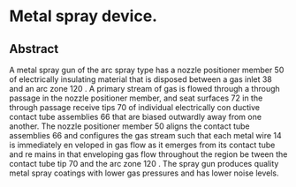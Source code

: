 # Metal spray device.

## Abstract
A metal spray gun of the arc spray type has a nozzle positioner member 50 of electrically insulating material that is disposed between a gas inlet 38 and an arc zone 120 . A primary stream of gas is flowed through a through passage in the nozzle positioner member, and seat surfaces 72 in the through passage receive tips 70 of individual electrically con ductive contact tube assemblies 66 that are biased outwardly away from one another. The nozzle positioner member 50 aligns the contact tube assemblies 66 and configures the gas stream such that each metal wire 14 is immediately en veloped in gas flow as it emerges from its contact tube and re mains in that enveloping gas flow throughout the region be tween the contact tube tip 70 and the arc zone 120 . The spray gun produces quality metal spray coatings with lower gas pressures and has lower noise levels.